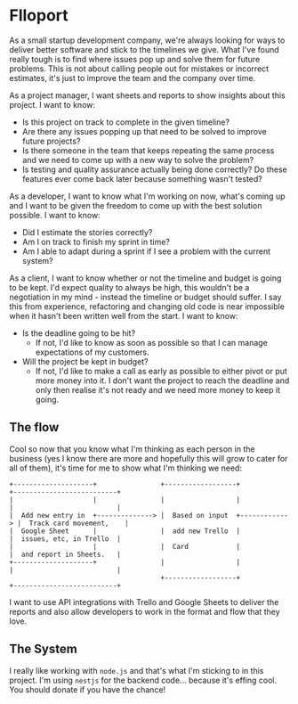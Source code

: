 # Flloport
As a small startup development company, we're always looking for ways to deliver better software and stick to the timelines we give. What I've found really tough is to find where issues pop up and solve them for future problems. This is not about calling people out for mistakes or incorrect estimates, it's just to improve the team and the company over time.

As a project manager, I want sheets and reports to show insights about this project. I want to know:

- Is this project on track to complete in the given timeline?
- Are there any issues popping up that need to be solved to improve future projects?
- Is there someone in the team that keeps repeating the same process and we need to come up with a new way to solve the problem?
- Is testing and quality assurance actually being done correctly? Do these features ever come back later because something wasn't tested?


As a developer, I want to know what I'm working on now, what's coming up and I want to be given the freedom to come up with the best solution possible. I want to know:

- Did I estimate the stories correctly?
- Am I on track to finish my sprint in time?
- Am I able to adapt during a sprint if I see a problem with the current system?

As a client, I want to know whether or not the timeline and budget is going to be kept. I'd expect quality to always be high, this wouldn't be a negotiation in my mind - instead the timeline or budget should suffer. I say this from experience, refactoring and changing old code is near impossible when it hasn't been written well from the start. I want to know:

- Is the deadline going to be hit?
  - If not, I'd like to know as soon as possible so that I can manage expectations of my customers.
- Will the project be kept in budget?
  - If not, I'd like to make a call as early as possible to either pivot or put more money into it. I don't want the project to reach the deadline and only then realise it's not ready and we need more money to keep it going.


## The flow
Cool so now that you know what I'm thinking as each person in the business (yes I know there are more and hopefully this will grow to cater for all of them), it's time for me to show what I'm thinking we need:

```
+--------------------+                +------------------+              +--------------------------+
|                    |                |                  |              |                          |
|  Add new entry in  +--------------> |  Based on input  +------------> |  Track card movement,    |
|  Google Sheet      |                |  add new Trello  |              |  issues, etc, in Trello  |
|                    |                |  Card            |              |  and report in Sheets.   |
+--------------------+                |                  |              |                          |
                                      +------------------+              +--------------------------+
```

I want to use API integrations with Trello and Google Sheets to deliver the reports and also allow developers to work in the format and flow that they love.

## The System
I really like working with `node.js` and that's what I'm sticking to in this project. I'm using `nestjs` for the backend code... because it's effing cool. You should donate if you have the chance!